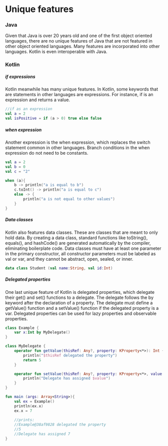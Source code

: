 # Unique features

### Java
Given that Java is over 20 years old and one of the first object oriented languages, there are no unique features of Java that are not featured in other object oriented languages. Many features are incorporated into other languages. Kotlin is even interoperable with Java.

### Kotlin

##### if expressions
Kotlin meanwhile has many unique features. In Kotlin, some keywords that are statements in other languages are expressions. For instance, if is an expression and returns a value. 
```kotlin
//if as an expression
val a = 2
val isPositive = if (a > 0) true else false
```
##### when expression
Another expression is the when expression, which replaces the switch statement common in other languages. Branch conditions in the when expression do not need to be constants.
```kotlin
val a = 2
val b = 0
val c = "2"

when (a){
    b -> println("a is equal to b")
    c.toInt() -> println("a is equal to c")
    else -> {
        println("a is not equal to other values")
    }
}
```

##### Data classes
Kotlin also features data classes. These are classes that are meant to only hold data. By creating a data class, standard functions like toString(), equals(), and hashCode() are generated automatically by the compiler, eliminating boilerplate code. Data classes must have at least one parameter in the primary constructor, all constructor parameters must be labeled as val or var, and they cannot be abstract, open, sealed, or inner.
```kotlin
data class Student (val name:String, val id:Int)
```

##### Delegated properties
One last unique feature of Kotlin is delegated properties, which delegate their get() and set() functions to a delegate. The delegate follows the by keyword after the declaration of a property.
The delegate must define a getValue() function and a setValue() function if the delegated property is a var. Delegated properties can be used for lazy properties and observable properties.
```kotlin
class Example {
    var x:Int by MyDelegate()
}

class MyDelegate {
    operator fun getValue(thisRef: Any?, property: KProperty<*>): Int {
        println("$thisRef delegated the property")
        return 5
    }

    operator fun setValue(thisRef: Any?, property: KProperty<*>, value: Int) {
        println("Delegate has assigned $value")
    }
}

fun main (args: Array<String>){
	val ex = Example()
    println(ex.x)
    ex.x = 7
    
    //prints:
    //Example@38af9828 delegated the property
    //5
    //Delegate has assigned 7
}
```
